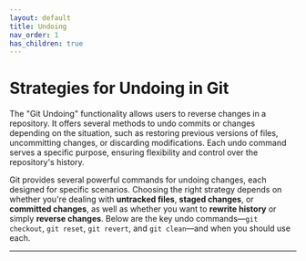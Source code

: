 ```yaml
---
layout: default
title: Undoing
nav_order: 1
has_children: true
---
```


# Strategies for Undoing in Git

The "Git Undoing" functionality allows users to reverse changes in a repository. It offers several methods to undo commits or changes depending on the situation, such as restoring previous versions of files, uncommitting changes, or discarding modifications. Each undo command serves a specific purpose, ensuring flexibility and control over the repository's history.

Git provides several powerful commands for undoing changes, each designed for specific scenarios. Choosing the right strategy depends on whether you're dealing with **untracked files**, **staged changes**, or **committed changes**, as well as whether you want to **rewrite history** or simply **reverse changes**. Below are the key undo commands—`git checkout`, `git reset`, `git revert`, and `git clean`—and when you should use each.

---